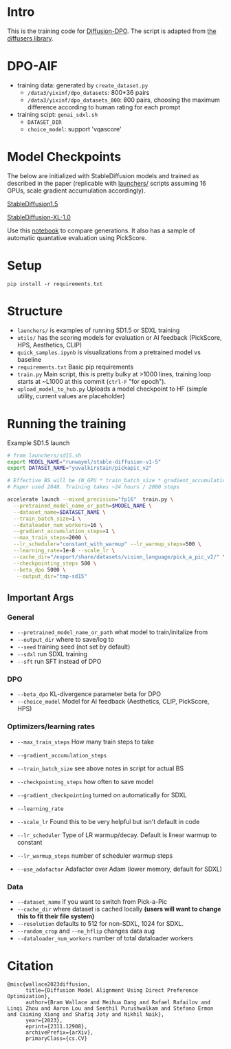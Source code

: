 # Intro

This is the training code for [Diffusion-DPO](https://arxiv.org/abs/2311.12908). The script is adapted from [the diffusers library](https://github.com/huggingface/diffusers/tree/v0.20.0-release/examples/text_to_image).

# DPO-AIF
- training data: generated by `create_dataset.py`
  - `/data3/yixinf/dpo_datasets`: 800*36 pairs
  - `/data3/yixinf/dpo_datasets_800`: 800 pairs, choosing the maximum difference according to human rating for each prompt
- training scipt: `genai_sdxl.sh`
  - `DATASET_DIR`
  - `choice_model`: support 'vqascore'

# Model Checkpoints

The below are initialized with StableDiffusion models and trained as described in the paper (replicable with [launchers/](launchers/) scripts assuming 16 GPUs, scale gradient accumulation accordingly).

[StableDiffusion1.5](https://huggingface.co/mhdang/dpo-sd1.5-text2image-v1)

[StableDiffusion-XL-1.0](https://huggingface.co/mhdang/dpo-sdxl-text2image-v1?text=Test)

Use this [notebook](quick_samples.ipynb) to compare generations. It also has a sample of automatic quantative evaluation using PickScore.


# Setup

`pip install -r requirements.txt`

# Structure

- `launchers/` is examples of running SD1.5 or SDXL training
- `utils/` has the scoring models for evaluation or AI feedback (PickScore, HPS, Aesthetics, CLIP)
- `quick_samples.ipynb` is visualizations from a pretrained model vs baseline
- `requirements.txt` Basic pip requirements
- `train.py` Main script, this is pretty bulky at >1000 lines, training loop starts at ~L1000 at this commit (`ctrl-F` "for epoch").
- `upload_model_to_hub.py` Uploads a model checkpoint to HF (simple utility, current values are placeholder)

# Running the training

Example SD1.5 launch

```bash
# from launchers/sd15.sh
export MODEL_NAME="runwayml/stable-diffusion-v1-5"
export DATASET_NAME="yuvalkirstain/pickapic_v2"

# Effective BS will be (N_GPU * train_batch_size * gradient_accumulation_steps)
# Paper used 2048. Training takes ~24 hours / 2000 steps

accelerate launch --mixed_precision="fp16"  train.py \
  --pretrained_model_name_or_path=$MODEL_NAME \
  --dataset_name=$DATASET_NAME \
  --train_batch_size=1 \
  --dataloader_num_workers=16 \
  --gradient_accumulation_steps=1 \
  --max_train_steps=2000 \
  --lr_scheduler="constant_with_warmup" --lr_warmup_steps=500 \
  --learning_rate=1e-8 --scale_lr \
  --cache_dir="/export/share/datasets/vision_language/pick_a_pic_v2/" \
  --checkpointing_steps 500 \
  --beta_dpo 5000 \
   --output_dir="tmp-sd15"
```

## Important Args

### General

- `--pretrained_model_name_or_path` what model to train/initalize from
- `--output_dir` where to save/log to
- `--seed` training seed (not set by default)
- `--sdxl` run SDXL training
- `--sft` run SFT instead of DPO

### DPO

- `--beta_dpo` KL-divergence parameter beta for DPO
- `--choice_model` Model for AI feedback (Aesthetics, CLIP, PickScore, HPS)

### Optimizers/learning rates

- `--max_train_steps` How many train steps to take
- `--gradient_accumulation_steps`
- `--train_batch_size` see above notes in script for actual BS
- `--checkpointing_steps` how often to save model
  
- `--gradient_checkpointing` turned on automatically for SDXL


- `--learning_rate`
- `--scale_lr` Found this to be very helpful but isn't default in code
- `--lr_scheduler` Type of LR warmup/decay. Default is linear warmup to constant
- `--lr_warmup_steps` number of scheduler warmup steps
- `--use_adafactor` Adafactor over Adam (lower memory, default for SDXL)

### Data
- `--dataset_name` if you want to switch from Pick-a-Pic
- `--cache_dir` where dataset is cached locally **(users will want to change this to fit their file system)**
- `--resolution` defaults to 512 for non-SDXL, 1024 for SDXL.
- `--random_crop` and `--no_hflip` changes data aug
- `--dataloader_num_workers` number of total dataloader workers

# Citation

```
@misc{wallace2023diffusion,
      title={Diffusion Model Alignment Using Direct Preference Optimization}, 
      author={Bram Wallace and Meihua Dang and Rafael Rafailov and Linqi Zhou and Aaron Lou and Senthil Purushwalkam and Stefano Ermon and Caiming Xiong and Shafiq Joty and Nikhil Naik},
      year={2023},
      eprint={2311.12908},
      archivePrefix={arXiv},
      primaryClass={cs.CV}

```

